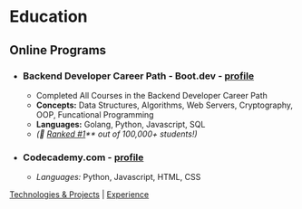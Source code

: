 # Education
## Online Programs
- ### Backend Developer Career Path - Boot.dev - [profile](https://www.boot.dev/u/afk)
  - Completed All Courses in the Backend Developer Career Path
  - __Concepts:__ Data Structures, Algorithms, Web Servers, Cryptography, OOP, Funcational Programming
  - __Languages:__ Golang, Python, Javascript, SQL
  - _(🥇 [Ranked #1](https://www.boot.dev/leaderboard)** out of 100,000+ students!)_
- ### Codecademy.com - [profile]()
  - _Languages:_ Python, Javascript, HTML, CSS

[Technologies & Projects](https://skovranek.github.io/) | [Experience](https://skovranek.github.io//experience.html)
